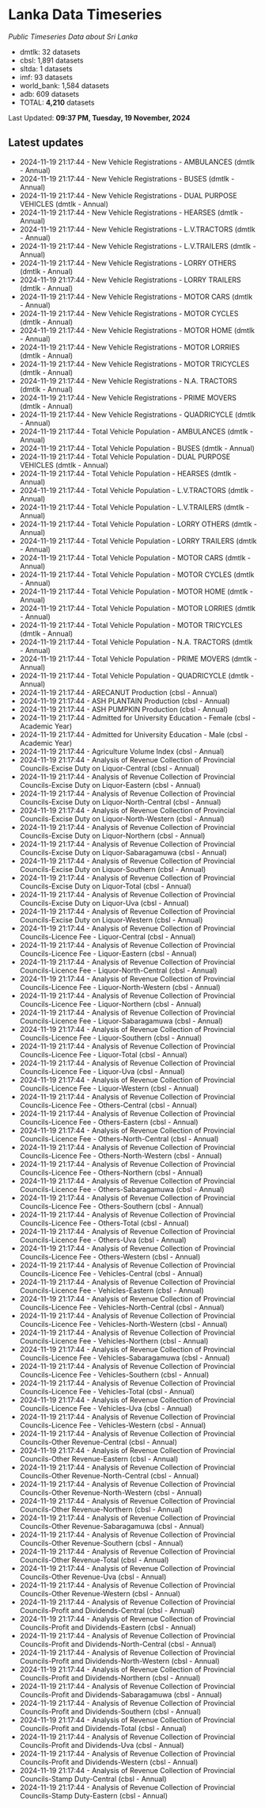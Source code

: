 # Lanka Data Timeseries
*Public Timeseries Data about Sri Lanka*

* dmtlk: 32 datasets
* cbsl: 1,891 datasets
* sltda: 1 datasets
* imf: 93 datasets
* world_bank: 1,584 datasets
* adb: 609 datasets
* TOTAL: **4,210** datasets

Last Updated: **09:37 PM, Tuesday, 19 November, 2024**

## Latest updates

* 2024-11-19 21:17:44 - New Vehicle Registrations - AMBULANCES (dmtlk - Annual)
* 2024-11-19 21:17:44 - New Vehicle Registrations - BUSES (dmtlk - Annual)
* 2024-11-19 21:17:44 - New Vehicle Registrations - DUAL PURPOSE VEHICLES (dmtlk - Annual)
* 2024-11-19 21:17:44 - New Vehicle Registrations - HEARSES (dmtlk - Annual)
* 2024-11-19 21:17:44 - New Vehicle Registrations - L.V.TRACTORS (dmtlk - Annual)
* 2024-11-19 21:17:44 - New Vehicle Registrations - L.V.TRAILERS (dmtlk - Annual)
* 2024-11-19 21:17:44 - New Vehicle Registrations - LORRY OTHERS (dmtlk - Annual)
* 2024-11-19 21:17:44 - New Vehicle Registrations - LORRY TRAILERS (dmtlk - Annual)
* 2024-11-19 21:17:44 - New Vehicle Registrations - MOTOR CARS (dmtlk - Annual)
* 2024-11-19 21:17:44 - New Vehicle Registrations - MOTOR CYCLES (dmtlk - Annual)
* 2024-11-19 21:17:44 - New Vehicle Registrations - MOTOR HOME (dmtlk - Annual)
* 2024-11-19 21:17:44 - New Vehicle Registrations - MOTOR LORRIES (dmtlk - Annual)
* 2024-11-19 21:17:44 - New Vehicle Registrations - MOTOR TRICYCLES (dmtlk - Annual)
* 2024-11-19 21:17:44 - New Vehicle Registrations - N.A. TRACTORS (dmtlk - Annual)
* 2024-11-19 21:17:44 - New Vehicle Registrations - PRIME MOVERS (dmtlk - Annual)
* 2024-11-19 21:17:44 - New Vehicle Registrations - QUADRICYCLE (dmtlk - Annual)
* 2024-11-19 21:17:44 - Total Vehicle Population - AMBULANCES (dmtlk - Annual)
* 2024-11-19 21:17:44 - Total Vehicle Population - BUSES (dmtlk - Annual)
* 2024-11-19 21:17:44 - Total Vehicle Population - DUAL PURPOSE VEHICLES (dmtlk - Annual)
* 2024-11-19 21:17:44 - Total Vehicle Population - HEARSES (dmtlk - Annual)
* 2024-11-19 21:17:44 - Total Vehicle Population - L.V.TRACTORS (dmtlk - Annual)
* 2024-11-19 21:17:44 - Total Vehicle Population - L.V.TRAILERS (dmtlk - Annual)
* 2024-11-19 21:17:44 - Total Vehicle Population - LORRY OTHERS (dmtlk - Annual)
* 2024-11-19 21:17:44 - Total Vehicle Population - LORRY TRAILERS (dmtlk - Annual)
* 2024-11-19 21:17:44 - Total Vehicle Population - MOTOR CARS (dmtlk - Annual)
* 2024-11-19 21:17:44 - Total Vehicle Population - MOTOR CYCLES (dmtlk - Annual)
* 2024-11-19 21:17:44 - Total Vehicle Population - MOTOR HOME (dmtlk - Annual)
* 2024-11-19 21:17:44 - Total Vehicle Population - MOTOR LORRIES (dmtlk - Annual)
* 2024-11-19 21:17:44 - Total Vehicle Population - MOTOR TRICYCLES (dmtlk - Annual)
* 2024-11-19 21:17:44 - Total Vehicle Population - N.A. TRACTORS (dmtlk - Annual)
* 2024-11-19 21:17:44 - Total Vehicle Population - PRIME MOVERS (dmtlk - Annual)
* 2024-11-19 21:17:44 - Total Vehicle Population - QUADRICYCLE (dmtlk - Annual)
* 2024-11-19 21:17:44 - ARECANUT Production (cbsl - Annual)
* 2024-11-19 21:17:44 - ASH PLANTAIN Production (cbsl - Annual)
* 2024-11-19 21:17:44 - ASH PUMPKIN Production (cbsl - Annual)
* 2024-11-19 21:17:44 - Admitted for University Education - Female (cbsl - Academic Year)
* 2024-11-19 21:17:44 - Admitted for University Education - Male (cbsl - Academic Year)
* 2024-11-19 21:17:44 - Agriculture Volume Index (cbsl - Annual)
* 2024-11-19 21:17:44 - Analysis of Revenue Collection of Provincial Councils-Excise Duty on Liquor-Central (cbsl - Annual)
* 2024-11-19 21:17:44 - Analysis of Revenue Collection of Provincial Councils-Excise Duty on Liquor-Eastern (cbsl - Annual)
* 2024-11-19 21:17:44 - Analysis of Revenue Collection of Provincial Councils-Excise Duty on Liquor-North-Central (cbsl - Annual)
* 2024-11-19 21:17:44 - Analysis of Revenue Collection of Provincial Councils-Excise Duty on Liquor-North-Western (cbsl - Annual)
* 2024-11-19 21:17:44 - Analysis of Revenue Collection of Provincial Councils-Excise Duty on Liquor-Northern (cbsl - Annual)
* 2024-11-19 21:17:44 - Analysis of Revenue Collection of Provincial Councils-Excise Duty on Liquor-Sabaragamuwa (cbsl - Annual)
* 2024-11-19 21:17:44 - Analysis of Revenue Collection of Provincial Councils-Excise Duty on Liquor-Southern (cbsl - Annual)
* 2024-11-19 21:17:44 - Analysis of Revenue Collection of Provincial Councils-Excise Duty on Liquor-Total (cbsl - Annual)
* 2024-11-19 21:17:44 - Analysis of Revenue Collection of Provincial Councils-Excise Duty on Liquor-Uva (cbsl - Annual)
* 2024-11-19 21:17:44 - Analysis of Revenue Collection of Provincial Councils-Excise Duty on Liquor-Western (cbsl - Annual)
* 2024-11-19 21:17:44 - Analysis of Revenue Collection of Provincial Councils-Licence Fee - Liquor-Central (cbsl - Annual)
* 2024-11-19 21:17:44 - Analysis of Revenue Collection of Provincial Councils-Licence Fee - Liquor-Eastern (cbsl - Annual)
* 2024-11-19 21:17:44 - Analysis of Revenue Collection of Provincial Councils-Licence Fee - Liquor-North-Central (cbsl - Annual)
* 2024-11-19 21:17:44 - Analysis of Revenue Collection of Provincial Councils-Licence Fee - Liquor-North-Western (cbsl - Annual)
* 2024-11-19 21:17:44 - Analysis of Revenue Collection of Provincial Councils-Licence Fee - Liquor-Northern (cbsl - Annual)
* 2024-11-19 21:17:44 - Analysis of Revenue Collection of Provincial Councils-Licence Fee - Liquor-Sabaragamuwa (cbsl - Annual)
* 2024-11-19 21:17:44 - Analysis of Revenue Collection of Provincial Councils-Licence Fee - Liquor-Southern (cbsl - Annual)
* 2024-11-19 21:17:44 - Analysis of Revenue Collection of Provincial Councils-Licence Fee - Liquor-Total (cbsl - Annual)
* 2024-11-19 21:17:44 - Analysis of Revenue Collection of Provincial Councils-Licence Fee - Liquor-Uva (cbsl - Annual)
* 2024-11-19 21:17:44 - Analysis of Revenue Collection of Provincial Councils-Licence Fee - Liquor-Western (cbsl - Annual)
* 2024-11-19 21:17:44 - Analysis of Revenue Collection of Provincial Councils-Licence Fee - Others-Central (cbsl - Annual)
* 2024-11-19 21:17:44 - Analysis of Revenue Collection of Provincial Councils-Licence Fee - Others-Eastern (cbsl - Annual)
* 2024-11-19 21:17:44 - Analysis of Revenue Collection of Provincial Councils-Licence Fee - Others-North-Central (cbsl - Annual)
* 2024-11-19 21:17:44 - Analysis of Revenue Collection of Provincial Councils-Licence Fee - Others-North-Western (cbsl - Annual)
* 2024-11-19 21:17:44 - Analysis of Revenue Collection of Provincial Councils-Licence Fee - Others-Northern (cbsl - Annual)
* 2024-11-19 21:17:44 - Analysis of Revenue Collection of Provincial Councils-Licence Fee - Others-Sabaragamuwa (cbsl - Annual)
* 2024-11-19 21:17:44 - Analysis of Revenue Collection of Provincial Councils-Licence Fee - Others-Southern (cbsl - Annual)
* 2024-11-19 21:17:44 - Analysis of Revenue Collection of Provincial Councils-Licence Fee - Others-Total (cbsl - Annual)
* 2024-11-19 21:17:44 - Analysis of Revenue Collection of Provincial Councils-Licence Fee - Others-Uva (cbsl - Annual)
* 2024-11-19 21:17:44 - Analysis of Revenue Collection of Provincial Councils-Licence Fee - Others-Western (cbsl - Annual)
* 2024-11-19 21:17:44 - Analysis of Revenue Collection of Provincial Councils-Licence Fee - Vehicles-Central (cbsl - Annual)
* 2024-11-19 21:17:44 - Analysis of Revenue Collection of Provincial Councils-Licence Fee - Vehicles-Eastern (cbsl - Annual)
* 2024-11-19 21:17:44 - Analysis of Revenue Collection of Provincial Councils-Licence Fee - Vehicles-North-Central (cbsl - Annual)
* 2024-11-19 21:17:44 - Analysis of Revenue Collection of Provincial Councils-Licence Fee - Vehicles-North-Western (cbsl - Annual)
* 2024-11-19 21:17:44 - Analysis of Revenue Collection of Provincial Councils-Licence Fee - Vehicles-Northern (cbsl - Annual)
* 2024-11-19 21:17:44 - Analysis of Revenue Collection of Provincial Councils-Licence Fee - Vehicles-Sabaragamuwa (cbsl - Annual)
* 2024-11-19 21:17:44 - Analysis of Revenue Collection of Provincial Councils-Licence Fee - Vehicles-Southern (cbsl - Annual)
* 2024-11-19 21:17:44 - Analysis of Revenue Collection of Provincial Councils-Licence Fee - Vehicles-Total (cbsl - Annual)
* 2024-11-19 21:17:44 - Analysis of Revenue Collection of Provincial Councils-Licence Fee - Vehicles-Uva (cbsl - Annual)
* 2024-11-19 21:17:44 - Analysis of Revenue Collection of Provincial Councils-Licence Fee - Vehicles-Western (cbsl - Annual)
* 2024-11-19 21:17:44 - Analysis of Revenue Collection of Provincial Councils-Other Revenue-Central (cbsl - Annual)
* 2024-11-19 21:17:44 - Analysis of Revenue Collection of Provincial Councils-Other Revenue-Eastern (cbsl - Annual)
* 2024-11-19 21:17:44 - Analysis of Revenue Collection of Provincial Councils-Other Revenue-North-Central (cbsl - Annual)
* 2024-11-19 21:17:44 - Analysis of Revenue Collection of Provincial Councils-Other Revenue-North-Western (cbsl - Annual)
* 2024-11-19 21:17:44 - Analysis of Revenue Collection of Provincial Councils-Other Revenue-Northern (cbsl - Annual)
* 2024-11-19 21:17:44 - Analysis of Revenue Collection of Provincial Councils-Other Revenue-Sabaragamuwa (cbsl - Annual)
* 2024-11-19 21:17:44 - Analysis of Revenue Collection of Provincial Councils-Other Revenue-Southern (cbsl - Annual)
* 2024-11-19 21:17:44 - Analysis of Revenue Collection of Provincial Councils-Other Revenue-Total (cbsl - Annual)
* 2024-11-19 21:17:44 - Analysis of Revenue Collection of Provincial Councils-Other Revenue-Uva (cbsl - Annual)
* 2024-11-19 21:17:44 - Analysis of Revenue Collection of Provincial Councils-Other Revenue-Western (cbsl - Annual)
* 2024-11-19 21:17:44 - Analysis of Revenue Collection of Provincial Councils-Profit and Dividends-Central (cbsl - Annual)
* 2024-11-19 21:17:44 - Analysis of Revenue Collection of Provincial Councils-Profit and Dividends-Eastern (cbsl - Annual)
* 2024-11-19 21:17:44 - Analysis of Revenue Collection of Provincial Councils-Profit and Dividends-North-Central (cbsl - Annual)
* 2024-11-19 21:17:44 - Analysis of Revenue Collection of Provincial Councils-Profit and Dividends-North-Western (cbsl - Annual)
* 2024-11-19 21:17:44 - Analysis of Revenue Collection of Provincial Councils-Profit and Dividends-Northern (cbsl - Annual)
* 2024-11-19 21:17:44 - Analysis of Revenue Collection of Provincial Councils-Profit and Dividends-Sabaragamuwa (cbsl - Annual)
* 2024-11-19 21:17:44 - Analysis of Revenue Collection of Provincial Councils-Profit and Dividends-Southern (cbsl - Annual)
* 2024-11-19 21:17:44 - Analysis of Revenue Collection of Provincial Councils-Profit and Dividends-Total (cbsl - Annual)
* 2024-11-19 21:17:44 - Analysis of Revenue Collection of Provincial Councils-Profit and Dividends-Uva (cbsl - Annual)
* 2024-11-19 21:17:44 - Analysis of Revenue Collection of Provincial Councils-Profit and Dividends-Western (cbsl - Annual)
* 2024-11-19 21:17:44 - Analysis of Revenue Collection of Provincial Councils-Stamp Duty-Central (cbsl - Annual)
* 2024-11-19 21:17:44 - Analysis of Revenue Collection of Provincial Councils-Stamp Duty-Eastern (cbsl - Annual)